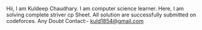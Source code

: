 Hii, I am Kuldeep Chaudhary.
I am computer science learner.
Here, I am solving complete striver cp Sheet.
All solution are successfully submitted on codeforces.
Any Doubt
Contact:- kuld1854@gmail.com
